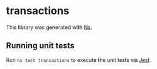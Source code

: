 # transactions

This library was generated with [Nx](https://nx.dev).

## Running unit tests

Run `nx test transactions` to execute the unit tests via [Jest](https://jestjs.io).
